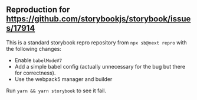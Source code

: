 ## Reproduction for https://github.com/storybookjs/storybook/issues/17914

This is a standard storybook repro repository from `npx sb@next repro` with the following changes:

- Enable `babelModeV7`
- Add a simple babel config (actually unnecessary for the bug but there for correctness).
- Use the webpack5 manager and builder

Run `yarn && yarn storybook` to see it fail.
